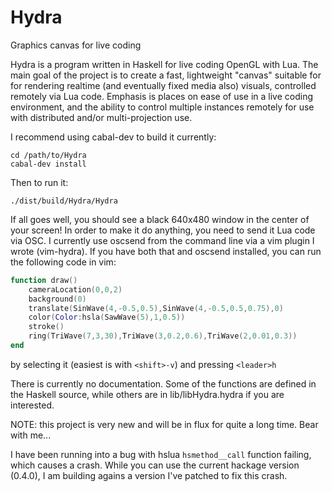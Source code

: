 # Hydra
Graphics canvas for live coding

Hydra is a program written in Haskell for live coding OpenGL with Lua. The main goal of the project is to create a fast, lightweight "canvas" suitable for for rendering realtime (and eventually fixed media also) visuals, controlled remotely via Lua code. Emphasis is places on ease of use in a live coding environment, and the ability to control multiple instances remotely for use with distributed and/or multi-projection use.

I recommend using cabal-dev to build it currently:

```
cd /path/to/Hydra
cabal-dev install
```

Then to run it:

`./dist/build/Hydra/Hydra`

If all goes well, you should see a black 640x480 window in the center of your screen! In order to make it do anything, you need to send it Lua code via OSC. I currently use oscsend from the command line via a vim plugin I wrote (vim-hydra). If you have both that and oscsend installed, you can run the following code in vim:

```lua
function draw()
    cameraLocation(0,0,2)
    background(0)
    translate(SinWave(4,-0.5,0.5),SinWave(4,-0.5,0.5,0.75),0)
    color(Color:hsla(SawWave(5),1,0.5))
    stroke()
    ring(TriWave(7,3,30),TriWave(3,0.2,0.6),TriWave(2,0.01,0.3))
end
```

by selecting it (easiest is with `<shift>-v`) and pressing `<leader>h`

There is currently no documentation. Some of the functions are defined in the Haskell source, while others are in lib/libHydra.hydra if you are interested.

NOTE: this project is very new and will be in flux for quite a long time. Bear with me...

I have been running into a bug with hslua `hsmethod__call` function failing, which causes a crash. While you can use the current hackage version (0.4.0), I am building agains a version I've patched to fix this crash.
